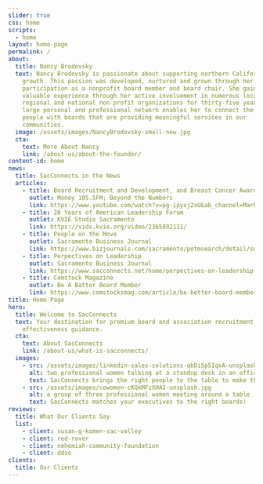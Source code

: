 ```yaml
---
slider: true
css: home
scripts:
  - home
layout: home-page
permalink: /
about:
  title: Nancy Brodovsky
  text: Nancy Brodovsky is passionate about supporting northern California's civic
    growth. This passion was developed, nurtured and grown through her active
    participation as a nonprofit board member and board chair. She gained
    valuable experience through her active involvement in numerous local,
    regional and national non profit organizations for thirty-five years. Her
    large personal and professional network enables her to connect the right
    people with boards that are providing meaningful services in our
    communities.
  image: /assets/images/NancyBrodovsky-small-new.jpg
  cta:
    text: More About Nancy
    link: /about-us/about-the-founder/
content-id: home
news:
  title: SacConnects in the News
  articles:
    - title: Board Recruitment and Development, and Breast Cancer Awareness
      outlet: Money 105.5FM; Beyond the Numbers
      link: https://www.youtube.com/watch?v=pg-ipyxj2xU&ab_channel=MarkBellows
    - title: 20 Years of American Leadership Forum
      outlet: KVIE Studio Sacramento
      link: https://vids.kvie.org/video/2365892111/
    - title: People on the Move
      outlet: Sacramento Business Journal
      link: https://www.bizjournals.com/sacramento/potmsearch/detail/submission/5408672/Nancy_Brodovsky
    - title: Perpectives on Leadership
      outlet: Sacramento Business Journal
      link: https://www.sacconnects.net/home/perpectives-on-leadership-1-1/
    - title: Comstock Magazine
      outlet: Be A Batter Board Member
      link: https://www.comstocksmag.com/article/be-better-board-member
title: Home Page
hero:
  title: Welcome to SacConnects
  text: Your destination for premium board and association recruitment and board
    effectiveness guidance.
  cta:
    text: About SacConnects
    link: /about-us/what-is-sacconnects/
  images:
    - src: /assets/images/linkedin-sales-solutions-qbDiSp5IqxA-unsplash.jpg
      alt: two professional women talking at a standup desk in an office setting
      text: SacConnects brings the right people to the table to make things happen!
    - src: /assets/images/cowomen-cKQkMFzXHAI-unsplash.jpg
      alt: a group of three professional women meeting around a table
      text: SacConnects matches your executives to the right boards!
reviews:
  title: What Our Clients Say
  list:
    - client: susan-g-komen-sac-valley
    - client: red-rover
    - client: nehemiah-community-foundation
    - client: ddso
clients:
  title: Our Clients   
---
```

